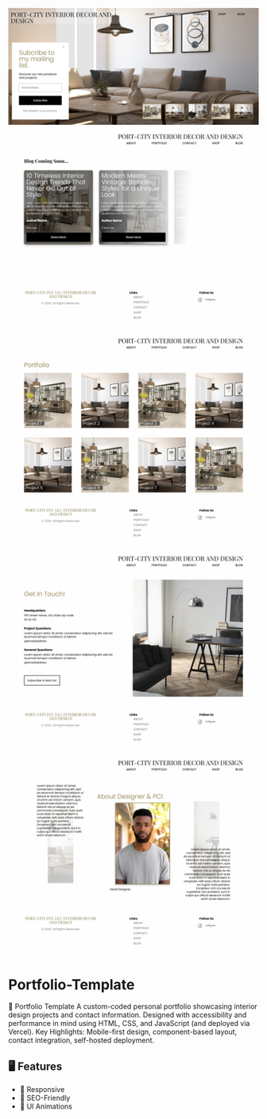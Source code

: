 ![Portfolio-Template](https://github.com/timk-dev/Portfolio-Template/blob/main/Screenshot_19-4-2025_194858_portcityinteriors.vercel.app.jpeg?raw=true)
![Portfolio-Template](https://github.com/timk-dev/Portfolio-Template/blob/main/Screenshot_19-4-2025_195018_portcityinteriors.vercel.app.jpeg?raw=true)
![Portfolio-Template](https://github.com/timk-dev/Portfolio-Template/blob/main/Screenshot_19-4-2025_194958_portcityinteriors.vercel.app.jpeg?raw=true)
![Portfolio-Template](https://github.com/timk-dev/Portfolio-Template/blob/main/Screenshot_19-4-2025_194939_portcityinteriors.vercel.app.jpeg?raw=true)
![Portfolio-Template](https://github.com/timk-dev/Portfolio-Template/blob/main/Screenshot_19-4-2025_194922_portcityinteriors.vercel.app.jpeg?raw=true)
# Portfolio-Template

📝 Portfolio Template
A custom-coded personal portfolio showcasing interior design projects and contact information. Designed with accessibility and performance in mind using HTML, CSS, and JavaScript (and deployed via Vercel).
Key Highlights: Mobile-first design, component-based layout, contact integration, self-hosted deployment.

## :desktop_computer: Features
  * :electric_plug: Responsive
  * :electric_plug: SEO-Friendly
  * :electric_plug: UI Animations
